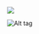 ![](https://komarev.com/ghpvc/?username=yaoicream&label=𐙚⊹&base=2300&color=7B1923)

![Alt tag](https://files.catbox.moe/y5ghbp.png)

